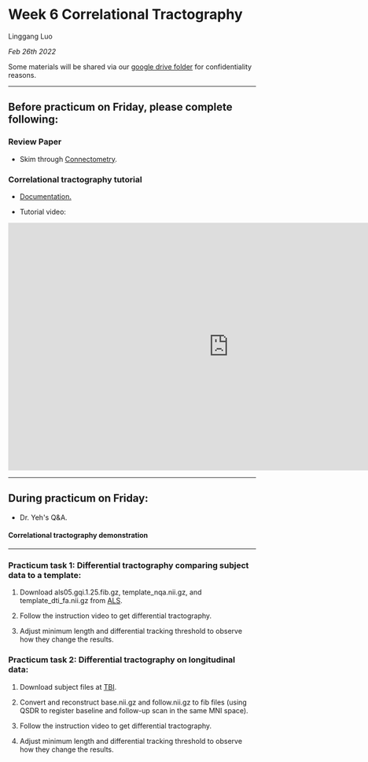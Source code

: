# Week 6 Correlational Tractography

Linggang Luo

*Feb 26th 2022*

Some materials will be shared via our [google drive folder](https://drive.google.com/drive/folders/12XGKtBVUb7i-uW_LSkMERFRhP7S95OrQ?usp=sharing) for confidentiality reasons.


---


## Before practicum on Friday, please complete following:

### Review Paper

- Skim through [Connectometry](Materials/paper/connectometry.pdf).

### Correlational tractography tutorial

- [Documentation.](https://dsi-studio.labsolver.org/doc/gui_cx.html)

- Tutorial video:
<iframe width="896" height="504" src="https://www.youtube.com/embed/qC8jx6XZHGI" title="YouTube video player" frameborder="0" allow="accelerometer; autoplay; clipboard-write; encrypted-media; gyroscope; picture-in-picture" allowfullscreen></iframe>


---


## During practicum on Friday:

- Dr. Yeh's Q&A.

#### Correlational tractography demonstration


---

### Practicum task 1: Differential tractography comparing subject data to a template: 

1. Download als05.gqi.1.25.fib.gz, template_nqa.nii.gz, and template_dti_fa.nii.gz from [ALS](https://drive.google.com/drive/folders/1q7YdmjaR-8w-pBUYe0nENnm3fiGnP1Md?usp=sharing).

2. Follow the instruction video to get differential tractography. 

3. Adjust minimum length and differential tracking threshold to observe how they change the results.

### Practicum task 2: Differential tractography on longitudinal data: 

1. Download subject files at [TBI](https://drive.google.com/drive/folders/1Dj59qTblO96Q2xDKaEjtsghMuT8FYE54).

2. Convert and reconstruct base.nii.gz and follow.nii.gz to fib files (using QSDR to register baseline and follow-up scan in the same MNI space).

3. Follow the instruction video to get differential tractography. 

4. Adjust minimum length and differential tracking threshold to observe how they change the results.

